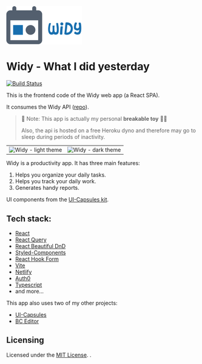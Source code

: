 <img alt="Widy logo" src="https://raw.githubusercontent.com/jcmnunes/widy/master/frontend/src/images/logo_full.png" width="200px" height="100px">

# Widy - What I did yesterday

<a href="https://github.com/BinaryCapsule/widy-web/actions/workflows/test.yml"><img alt="Build Status" src="https://github.com/binarycapsule/widy-web/actions/workflows/test.yml/badge.svg"></a>

This is the frontend code of the Widy web app (a React SPA).

It consumes the Widy API ([repo](https://github.com/BinaryCapsule/widy-api)).

> 🚨 Note: This app is actually my personal **breakable toy** 🧫🧪
>
> Also, the api is hosted on a free Heroku dyno and therefore may go to sleep
> during periods of inactivity.

<table>
  <tr>
    <td>
      <img src="https://user-images.githubusercontent.com/13286745/150674272-59c5ee2e-2952-429a-a830-a8feed0d3a15.png" alt="Widy - light theme" width="100%" />
    </td>
    <td>
      <img src="https://user-images.githubusercontent.com/13286745/150674292-b59311d4-8dd9-44b3-8471-24072c102e64.png" alt="Widy - dark theme" width="100%" />
    </td>
  </tr>
</table>

Widy is a productivity app. It has three main features:

1. Helps you organize your daily tasks.
2. Helps you track your daily work.
3. Generates handy reports.

UI components from the [UI-Capsules kit](https://uic.binarycapsule.tech/).

## Tech stack:

- [React](https://beta.reactjs.org/)
- [React Query](https://react-query.tanstack.com/)
- [React Beautiful DnD](https://github.com/atlassian/react-beautiful-dnd)
- [Styled-Components](https://styled-components.com/)
- [React Hook Form](https://react-hook-form.com/)
- [Vite](https://vitejs.dev/)
- [Netlify](https://www.netlify.com/)
- [Auth0](https://auth0.com/)
- [Typescript](https://www.typescriptlang.org/)
- and more...

This app also uses two of my other projects:

- [UI-Capsules](https://uic.binarycapsule.tech/)
- [BC Editor](https://editor.binarycapsule.tech/)

## Licensing

Licensed under the [MIT License](./LICENSE). .
